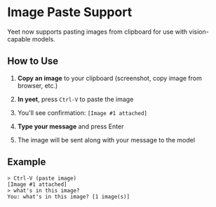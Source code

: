 # Image Paste Support

Yeet now supports pasting images from clipboard for use with vision-capable models.

## How to Use

1. **Copy an image** to your clipboard (screenshot, copy image from browser, etc.)

2. **In yeet**, press `Ctrl-V` to paste the image

3. You'll see confirmation: `[Image #1 attached]`

4. **Type your message** and press Enter

5. The image will be sent along with your message to the model

## Example

```
> Ctrl-V (paste image)
[Image #1 attached]
> what's in this image?
You: what's in this image? [1 image(s)]
